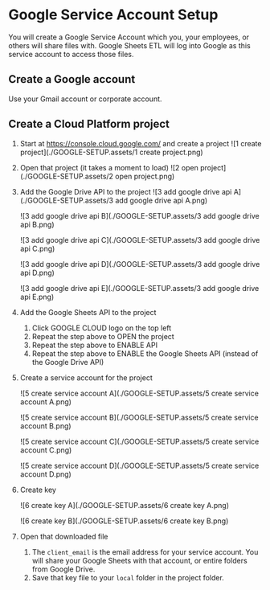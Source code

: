 Google Service Account Setup
=================

You will create a Google Service Account which you, your employees, or others will share files with. Google Sheets ETL will log into Google as this service account to access those files.

## Create a Google account

Use your Gmail account or corporate account.

## Create a Cloud Platform project

1. Start at https://console.cloud.google.com/ and create a project
   ![1 create project](./GOOGLE-SETUP.assets/1 create project.png)

2. Open that project (it takes a moment to load)
   ![2 open project](./GOOGLE-SETUP.assets/2 open project.png)

3. Add the Google Drive API to the project
   ![3 add google drive api A](./GOOGLE-SETUP.assets/3 add google drive api A.png)

   ![3 add google drive api B](./GOOGLE-SETUP.assets/3 add google drive api B.png)

   ![3 add google drive api C](./GOOGLE-SETUP.assets/3 add google drive api C.png)

   ![3 add google drive api D](./GOOGLE-SETUP.assets/3 add google drive api D.png)

   ![3 add google drive api E](./GOOGLE-SETUP.assets/3 add google drive api E.png)

4. Add the Google Sheets API to the project

   1. Click GOOGLE CLOUD logo on the top left
   2. Repeat the step above to OPEN the project
   3. Repeat the step above to ENABLE API
   4. Repeat the step above to ENABLE the Google Sheets API (instead of the Google Drive API)

5. Create a service account for the project

   ![5 create service account A](./GOOGLE-SETUP.assets/5 create service account A.png)

   ![5 create service account B](./GOOGLE-SETUP.assets/5 create service account B.png)

   ![5 create service account C](./GOOGLE-SETUP.assets/5 create service account C.png)

   ![5 create service account D](./GOOGLE-SETUP.assets/5 create service account D.png)

6. Create key

   ![6 create key A](./GOOGLE-SETUP.assets/6 create key A.png)

   ![6 create key B](./GOOGLE-SETUP.assets/6 create key B.png)

7. Open that downloaded file

   1. The `client_email` is the email address for your service account. You will share your Google Sheets with that account, or entire folders from Google Drive.
   2. Save that key file to your `local` folder in the project folder.

